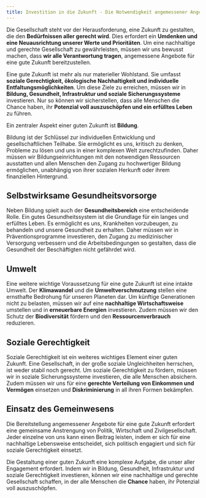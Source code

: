 ```yaml
---
title: Investition in die Zukunft - Die Notwendigkeit angemessener Angebote für alle
---
```

Die Gesellschaft steht vor der Herausforderung, eine Zukunft zu gestalten, die den **Bedürfnissen aller gerecht wird**. Dies erfordert ein **Umdenken und eine Neuausrichtung unserer Werte und Prioritäten**. Um eine nachhaltige und gerechte Gesellschaft zu gewährleisten, müssen wir uns bewusst machen, dass **wir alle Verantwortung tragen**, angemessene Angebote für eine gute Zukunft bereitzustellen.

Eine gute Zukunft ist mehr als nur materieller Wohlstand. Sie umfasst **soziale Gerechtigkeit, ökologische Nachhaltigkeit und individuelle Entfaltungsmöglichkeiten**. Um diese Ziele zu erreichen, müssen wir in **Bildung, Gesundheit, Infrastruktur und soziale Sicherungssysteme** investieren. Nur so können wir sicherstellen, dass alle Menschen die Chance haben, ihr **Potenzial voll auszuschöpfen und ein erfülltes Leben** zu führen.

Ein zentraler Aspekt einer guten Zukunft ist **Bildung**. 

Bildung ist der Schlüssel zur individuellen Entwicklung und gesellschaftlichen Teilhabe. Sie ermöglicht es uns, kritisch zu denken, Probleme zu lösen und uns in einer komplexen Welt zurechtzufinden. Daher müssen wir Bildungseinrichtungen mit den notwendigen Ressourcen ausstatten und allen Menschen den Zugang zu hochwertiger Bildung ermöglichen, unabhängig von ihrer sozialen Herkunft oder ihrem finanziellen Hintergrund.

## Selbstwirksame Gesundheitsvorsorge

Neben Bildung spielt auch der **Gesundheitsbereich** eine entscheidende Rolle. Ein gutes Gesundheitssystem ist die Grundlage für ein langes und erfülltes Leben. Es ermöglicht es uns, Krankheiten vorzubeugen, zu behandeln und unsere Gesundheit zu erhalten. Daher müssen wir in Präventionsprogramme investieren, den Zugang zu medizinischer Versorgung verbessern und die Arbeitsbedingungen so gestalten, dass die Gesundheit der Beschäftigten nicht gefährdet wird.

## Umwelt

Eine weitere wichtige Voraussetzung für eine gute Zukunft ist eine intakte Umwelt. Der **Klimawandel** und die **Umweltverschmutzung** stellen eine ernsthafte Bedrohung für unseren Planeten dar. Um künftige Generationen nicht zu belasten, müssen wir auf eine **nachhaltige Wirtschaftsweise** umstellen und in **erneuerbare Energien** investieren. Zudem müssen wir den Schutz der **Biodiversität** fördern und den **Ressourcenverbrauch** reduzieren.

## Soziale Gerechtigkeit

Soziale Gerechtigkeit ist ein weiteres wichtiges Element einer guten Zukunft. Eine Gesellschaft, in der große soziale Ungleichheiten herrschen, ist weder stabil noch gerecht. Um soziale Gerechtigkeit zu fördern, müssen wir in soziale Sicherungssysteme investieren, die alle Menschen absichern. Zudem müssen wir uns für eine **gerechte Verteilung von Einkommen und Vermögen** einsetzen und **Diskriminierung** in all ihren Formen bekämpfen.

## Einsatz des Gemeinwesens

Die Bereitstellung angemessener Angebote für eine gute Zukunft erfordert eine gemeinsame Anstrengung von Politik, Wirtschaft und Zivilgesellschaft. Jeder einzelne von uns kann einen Beitrag leisten, indem er sich für eine nachhaltige Lebensweise entscheidet, sich politisch engagiert und sich für soziale Gerechtigkeit einsetzt.

Die Gestaltung einer guten Zukunft eine komplexe Aufgabe, die unser aller Engagement erfordert. Indem wir in Bildung, Gesundheit, Infrastruktur und soziale Gerechtigkeit investieren, können wir eine nachhaltige und gerechte Gesellschaft schaffen, in der alle Menschen die **Chance** haben, ihr Potenzial voll auszuschöpfen.
